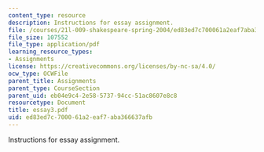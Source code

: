 ```yaml
---
content_type: resource
description: Instructions for essay assignment.
file: /courses/21l-009-shakespeare-spring-2004/ed83ed7c700061a2eaf7aba366637afb_essay3.pdf
file_size: 107552
file_type: application/pdf
learning_resource_types:
- Assignments
license: https://creativecommons.org/licenses/by-nc-sa/4.0/
ocw_type: OCWFile
parent_title: Assignments
parent_type: CourseSection
parent_uid: eb04e9c4-2e58-5737-94cc-51ac8607e8c8
resourcetype: Document
title: essay3.pdf
uid: ed83ed7c-7000-61a2-eaf7-aba366637afb
---
```

Instructions for essay assignment.